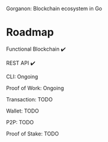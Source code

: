 Gorganon: Blockchain ecosystem in Go

# Roadmap

Functional Blockchain :heavy_check_mark:

REST API :heavy_check_mark:

CLI: Ongoing

Proof of Work: Ongoing

Transaction: TODO

Wallet: TODO

P2P: TODO

Proof of Stake: TODO


